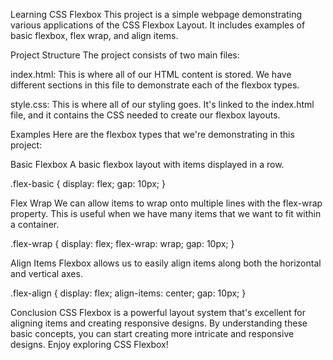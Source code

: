 Learning CSS Flexbox
This project is a simple webpage demonstrating various applications of the CSS Flexbox Layout. It includes examples of basic flexbox, flex wrap, and align items.

Project Structure
The project consists of two main files:

index.html: This is where all of our HTML content is stored. We have different sections in this file to demonstrate each of the flexbox types.

style.css: This is where all of our styling goes. It's linked to the index.html file, and it contains the CSS needed to create our flexbox layouts.

Examples
Here are the flexbox types that we're demonstrating in this project:

Basic Flexbox
A basic flexbox layout with items displayed in a row.

.flex-basic {
    display: flex;
    gap: 10px;
}

Flex Wrap
We can allow items to wrap onto multiple lines with the flex-wrap property. This is useful when we have many items that we want to fit within a container.

.flex-wrap {
    display: flex;
    flex-wrap: wrap;
    gap: 10px;
}

Align Items
Flexbox allows us to easily align items along both the horizontal and vertical axes.

.flex-align {
    display: flex;
    align-items: center;
    gap: 10px;
}

Conclusion
CSS Flexbox is a powerful layout system that's excellent for aligning items and creating responsive designs. By understanding these basic concepts, you can start creating more intricate and responsive designs. Enjoy exploring CSS Flexbox!
